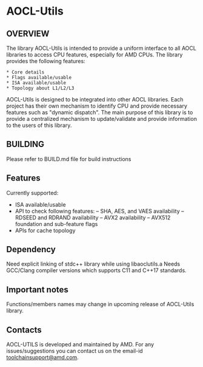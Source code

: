 # AOCL-Utils

## OVERVIEW

The library AOCL-Utils is intended to provide a uniform interface to all AOCL libraries to access CPU features, especially for AMD CPUs. The library provides the following features:

    * Core details
    * Flags available/usable
    * ISA available/usable
    * Topology about L1/L2/L3

AOCL-Utils is designed to be integrated into other AOCL libraries. Each project has their own mechanism to identify CPU and provide necessary features such as "dynamic dispatch". The main purpose of this library is to provide a centralized mechanism to update/validate and provide information to the users of this library.

## BUILDING

Please refer to BUILD.md file for build instructions

## Features
Currently supported:

* ISA available/usable     
* API to check following features:
  – SHA, AES, and VAES availability
  – RDSEED and RDRAND availability
  – AVX2 availability
  – AVX512 foundation and sub-feature flags
* APIs for cache topology

## Dependency

Need explicit linking of stdc++ library while using libaoclutils.a
Needs GCC/Clang compiler versions which supports C11 and C++17 standards.

## Important notes
Functions/members names may change in upcoming release of AOCL-Utils library.

## Contacts
AOCL-UTILS is developed and maintained by AMD. For any issues/suggestions you can contact us on the email-id toolchainsupport@amd.com. 
